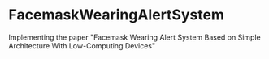 # FacemaskWearingAlertSystem
Implementing the paper "Facemask Wearing Alert System Based on Simple Architecture With Low-Computing Devices"
